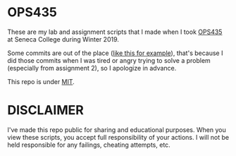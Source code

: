 # OPS435
These are my lab and assignment scripts that I made when I took [OPS435](https://wiki.cdot.senecacollege.ca/wiki/OPS435_Python) at Seneca College during Winter 2019. 

Some commits are out of the place ([like this for example](https://github.com/Speedy905/ops435/commit/a4dd231bcf749b28ab4b539f338abdbbc90c9111)), that's because I did those commits when I was tired or angry trying to solve a problem (especially from assignment 2), so I apologize in advance. 

This repo is under [MIT](LICENSE).

# DISCLAIMER
I've made this repo public for sharing and educational purposes. When you view these scripts, you accept full responsibility of your actions. I will not be held responsible for any failings, cheating attempts, etc.
